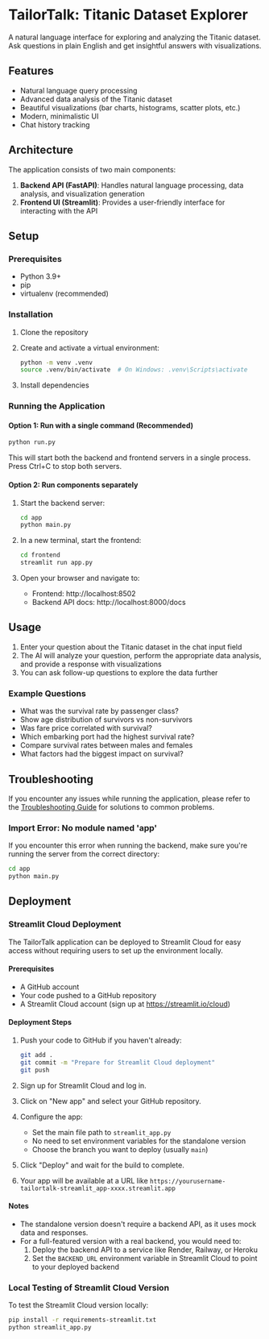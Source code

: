 # TailorTalk: Titanic Dataset Explorer

A natural language interface for exploring and analyzing the Titanic dataset. Ask questions in plain English and get insightful answers with visualizations.

## Features

- Natural language query processing
- Advanced data analysis of the Titanic dataset
- Beautiful visualizations (bar charts, histograms, scatter plots, etc.)
- Modern, minimalistic UI
- Chat history tracking

## Architecture

The application consists of two main components:

1. **Backend API (FastAPI)**: Handles natural language processing, data analysis, and visualization generation
2. **Frontend UI (Streamlit)**: Provides a user-friendly interface for interacting with the API

## Setup

### Prerequisites

- Python 3.9+
- pip
- virtualenv (recommended)

### Installation

1. Clone the repository
 

2. Create and activate a virtual environment:
   ```bash
   python -m venv .venv
   source .venv/bin/activate  # On Windows: .venv\Scripts\activate
   ```

3. Install dependencies

### Running the Application

#### Option 1: Run with a single command (Recommended)

```bash
python run.py
```

This will start both the backend and frontend servers in a single process. Press Ctrl+C to stop both servers.

#### Option 2: Run components separately

1. Start the backend server:
   ```bash
   cd app
   python main.py
   ```

2. In a new terminal, start the frontend:
   ```bash
   cd frontend
   streamlit run app.py
   ```

3. Open your browser and navigate to:
   - Frontend: http://localhost:8502
   - Backend API docs: http://localhost:8000/docs

## Usage

1. Enter your question about the Titanic dataset in the chat input field
2. The AI will analyze your question, perform the appropriate data analysis, and provide a response with visualizations
3. You can ask follow-up questions to explore the data further

### Example Questions

- What was the survival rate by passenger class?
- Show age distribution of survivors vs non-survivors
- Was fare price correlated with survival?
- Which embarking port had the highest survival rate?
- Compare survival rates between males and females
- What factors had the biggest impact on survival?

## Troubleshooting

If you encounter any issues while running the application, please refer to the [Troubleshooting Guide](TROUBLESHOOTING.md) for solutions to common problems.

### Import Error: No module named 'app'

If you encounter this error when running the backend, make sure you're running the server from the correct directory:

```bash
cd app
python main.py
```

## Deployment

### Streamlit Cloud Deployment

The TailorTalk application can be deployed to Streamlit Cloud for easy access without requiring users to set up the environment locally.

#### Prerequisites

- A GitHub account
- Your code pushed to a GitHub repository
- A Streamlit Cloud account (sign up at https://streamlit.io/cloud)

#### Deployment Steps

1. Push your code to GitHub if you haven't already:
   ```bash
   git add .
   git commit -m "Prepare for Streamlit Cloud deployment"
   git push
   ```

2. Sign up for Streamlit Cloud and log in.

3. Click on "New app" and select your GitHub repository.

4. Configure the app:
   - Set the main file path to `streamlit_app.py`
   - No need to set environment variables for the standalone version
   - Choose the branch you want to deploy (usually `main`)

5. Click "Deploy" and wait for the build to complete.

6. Your app will be available at a URL like `https://yourusername-tailortalk-streamlit_app-xxxx.streamlit.app`

#### Notes

- The standalone version doesn't require a backend API, as it uses mock data and responses.
- For a full-featured version with a real backend, you would need to:
  1. Deploy the backend API to a service like Render, Railway, or Heroku
  2. Set the `BACKEND_URL` environment variable in Streamlit Cloud to point to your deployed backend

### Local Testing of Streamlit Cloud Version

To test the Streamlit Cloud version locally:

```bash
pip install -r requirements-streamlit.txt
python streamlit_app.py
```

